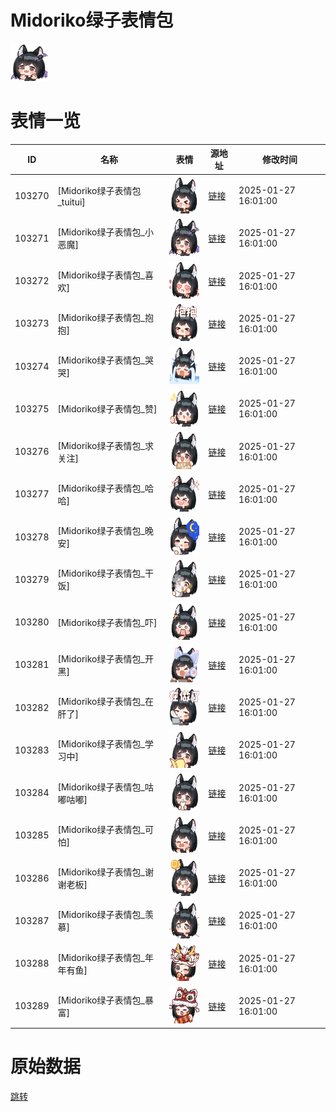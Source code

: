 # Midoriko绿子表情包

<img src="./cover.png" height="60" alt="cover" />

# 表情一览

|ID|名称|表情|源地址|修改时间|
|----|----|----|----|----|
|103270|[Midoriko绿子表情包_tuitui]|<img src="./pic/103270_%5BMidoriko绿子表情包_tuitui%5D.png" height="60" alt="tuitui"/>|[链接](https://i0.hdslb.com/bfs/garb/7c00747ded7be0147057342a636edfe6453ce094.png)|2025-01-27 16:01:00|
|103271|[Midoriko绿子表情包_小恶魔]|<img src="./pic/103271_%5BMidoriko绿子表情包_小恶魔%5D.png" height="60" alt="小恶魔"/>|[链接](https://i0.hdslb.com/bfs/garb/d8a0a7977c4e170537d75202ec0dd80761aa5a81.png)|2025-01-27 16:01:00|
|103272|[Midoriko绿子表情包_喜欢]|<img src="./pic/103272_%5BMidoriko绿子表情包_喜欢%5D.png" height="60" alt="喜欢"/>|[链接](https://i0.hdslb.com/bfs/garb/49c2826f95a468e07f388bfb45ef9a3fe4e17234.png)|2025-01-27 16:01:00|
|103273|[Midoriko绿子表情包_抱抱]|<img src="./pic/103273_%5BMidoriko绿子表情包_抱抱%5D.png" height="60" alt="抱抱"/>|[链接](https://i0.hdslb.com/bfs/garb/ff92ac96f466eececed78213b37f3f502a62dc69.png)|2025-01-27 16:01:00|
|103274|[Midoriko绿子表情包_哭哭]|<img src="./pic/103274_%5BMidoriko绿子表情包_哭哭%5D.png" height="60" alt="哭哭"/>|[链接](https://i0.hdslb.com/bfs/garb/e3f15346deadfef6c665645ec8f8e606d2dcde9c.png)|2025-01-27 16:01:00|
|103275|[Midoriko绿子表情包_赞]|<img src="./pic/103275_%5BMidoriko绿子表情包_赞%5D.png" height="60" alt="赞"/>|[链接](https://i0.hdslb.com/bfs/garb/00a8743c30e9b022c48945026c29bfb1665accf1.png)|2025-01-27 16:01:00|
|103276|[Midoriko绿子表情包_求关注]|<img src="./pic/103276_%5BMidoriko绿子表情包_求关注%5D.png" height="60" alt="求关注"/>|[链接](https://i0.hdslb.com/bfs/garb/4301b706e16c699533cbbd7e1e3d5ce94d51ab57.png)|2025-01-27 16:01:00|
|103277|[Midoriko绿子表情包_哈哈]|<img src="./pic/103277_%5BMidoriko绿子表情包_哈哈%5D.png" height="60" alt="哈哈"/>|[链接](https://i0.hdslb.com/bfs/garb/4c475026c892077b79dfc469c5a856e9ec069a18.png)|2025-01-27 16:01:00|
|103278|[Midoriko绿子表情包_晚安]|<img src="./pic/103278_%5BMidoriko绿子表情包_晚安%5D.png" height="60" alt="晚安"/>|[链接](https://i0.hdslb.com/bfs/garb/27236d28812fdce61fe1d96219cb4fac09de1de6.png)|2025-01-27 16:01:00|
|103279|[Midoriko绿子表情包_干饭]|<img src="./pic/103279_%5BMidoriko绿子表情包_干饭%5D.png" height="60" alt="干饭"/>|[链接](https://i0.hdslb.com/bfs/garb/e59920dce0491065df00a6f32ed2f2e966614195.png)|2025-01-27 16:01:00|
|103280|[Midoriko绿子表情包_吓]|<img src="./pic/103280_%5BMidoriko绿子表情包_吓%5D.png" height="60" alt="吓"/>|[链接](https://i0.hdslb.com/bfs/garb/83ebccac705762a956fb0a3cfab0e3a8bc7a87b1.png)|2025-01-27 16:01:00|
|103281|[Midoriko绿子表情包_开黑]|<img src="./pic/103281_%5BMidoriko绿子表情包_开黑%5D.png" height="60" alt="开黑"/>|[链接](https://i0.hdslb.com/bfs/garb/bd81183e6c1ae0fe094d93382d7f296f2286fca2.png)|2025-01-27 16:01:00|
|103282|[Midoriko绿子表情包_在肝了]|<img src="./pic/103282_%5BMidoriko绿子表情包_在肝了%5D.png" height="60" alt="在肝了"/>|[链接](https://i0.hdslb.com/bfs/garb/b696345820e21281dce2d47ee263e073f8376f89.png)|2025-01-27 16:01:00|
|103283|[Midoriko绿子表情包_学习中]|<img src="./pic/103283_%5BMidoriko绿子表情包_学习中%5D.png" height="60" alt="学习中"/>|[链接](https://i0.hdslb.com/bfs/garb/a42f37fbb0d93ef6d0a1d3bc1719e9d05a5ca906.png)|2025-01-27 16:01:00|
|103284|[Midoriko绿子表情包_咕嘟咕嘟]|<img src="./pic/103284_%5BMidoriko绿子表情包_咕嘟咕嘟%5D.png" height="60" alt="咕嘟咕嘟"/>|[链接](https://i0.hdslb.com/bfs/garb/5c2b843a8b8606d9463c2df200813e58781ba536.png)|2025-01-27 16:01:00|
|103285|[Midoriko绿子表情包_可怕]|<img src="./pic/103285_%5BMidoriko绿子表情包_可怕%5D.png" height="60" alt="可怕"/>|[链接](https://i0.hdslb.com/bfs/garb/b3f75fbb16ed3f462827240cefaabbf59c95aab3.png)|2025-01-27 16:01:00|
|103286|[Midoriko绿子表情包_谢谢老板]|<img src="./pic/103286_%5BMidoriko绿子表情包_谢谢老板%5D.png" height="60" alt="谢谢老板"/>|[链接](https://i0.hdslb.com/bfs/garb/7fcbfb5b5a446b7b4e6da9a5a9411a15ca90fbfa.png)|2025-01-27 16:01:00|
|103287|[Midoriko绿子表情包_羡慕]|<img src="./pic/103287_%5BMidoriko绿子表情包_羡慕%5D.png" height="60" alt="羡慕"/>|[链接](https://i0.hdslb.com/bfs/garb/e735ac27ebbdda87fcc1ac893ec1e448add587c5.png)|2025-01-27 16:01:00|
|103288|[Midoriko绿子表情包_年年有鱼]|<img src="./pic/103288_%5BMidoriko绿子表情包_年年有鱼%5D.png" height="60" alt="年年有鱼"/>|[链接](https://i0.hdslb.com/bfs/garb/4d8e04204d71f2d8f610cdc374732ee91dc79991.png)|2025-01-27 16:01:00|
|103289|[Midoriko绿子表情包_暴富]|<img src="./pic/103289_%5BMidoriko绿子表情包_暴富%5D.png" height="60" alt="暴富"/>|[链接](https://i0.hdslb.com/bfs/garb/c88bd9de4fd1edff9aba155543275a502712c3fb.png)|2025-01-27 16:01:00|

# 原始数据

[跳转](./raw.json)

